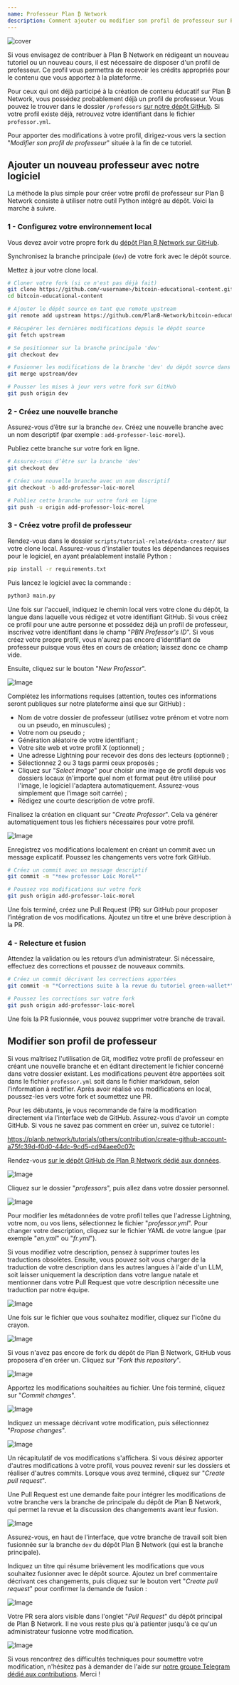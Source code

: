```yaml
---
name: Professeur Plan ₿ Network
description: Comment ajouter ou modifier son profil de professeur sur Plan ₿ Network ?
---
```

![cover](assets/cover.webp)

Si vous envisagez de contribuer à Plan ₿ Network en rédigeant un nouveau tutoriel ou un nouveau cours, il est nécessaire de disposer d'un profil de professeur. Ce profil vous permettra de recevoir les crédits appropriés pour le contenu que vous apportez à la plateforme.

Pour ceux qui ont déjà participé à la création de contenu éducatif sur Plan ₿ Network, vous possédez probablement déjà un profil de professeur. Vous pouvez le trouver dans le dossier `/professors` [sur notre dépôt GitHub](https://github.com/PlanB-Network/bitcoin-educational-content/tree/dev/professors). Si votre profil existe déjà, retrouvez votre identifiant dans le fichier `professor.yml`.

Pour apporter des modifications à votre profil, dirigez-vous vers la section "*Modifier son profil de professeur*" située à la fin de ce tutoriel.

## Ajouter un nouveau professeur avec notre logiciel

La méthode la plus simple pour créer votre profil de professeur sur Plan ₿ Network consiste à utiliser notre outil Python intégré au dépôt. Voici la marche à suivre.

### 1 - Configurez votre environnement local

Vous devez avoir votre propre fork du [dépôt Plan ₿ Network sur GitHub](https://github.com/PlanB-Network/bitcoin-educational-content).

Synchronisez la branche principale (`dev`) de votre fork avec le dépôt source.

Mettez à jour votre clone local.

```bash
# Cloner votre fork (si ce n'est pas déjà fait)
git clone https://github.com/<username>/bitcoin-educational-content.git
cd bitcoin-educational-content

# Ajouter le dépôt source en tant que remote upstream
git remote add upstream https://github.com/PlanB-Network/bitcoin-educational-content.git

# Récupérer les dernières modifications depuis le dépôt source
git fetch upstream

# Se positionner sur la branche principale 'dev'
git checkout dev

# Fusionner les modifications de la branche 'dev' du dépôt source dans votre fork
git merge upstream/dev

# Pousser les mises à jour vers votre fork sur GitHub
git push origin dev
```

### 2 - Créez une nouvelle branche

Assurez-vous d’être sur la branche `dev`. Créez une nouvelle branche avec un nom descriptif (par exemple : `add-professor-loic-morel`).

Publiez cette branche sur votre fork en ligne.

```bash
# Assurez-vous d’être sur la branche 'dev'
git checkout dev

# Créez une nouvelle branche avec un nom descriptif
git checkout -b add-professor-loic-morel

# Publiez cette branche sur votre fork en ligne
git push -u origin add-professor-loic-morel
```

### 3 - Créez votre profil de professeur

Rendez-vous dans le dossier `scripts/tutorial-related/data-creator/` sur votre clone local. Assurez-vous d'installer toutes les dépendances requises pour le logiciel, en ayant préalablement installé Python :

```bash
pip install -r requirements.txt
```

Puis lancez le logiciel avec la commande :

```bash
python3 main.py
```

Une fois sur l'accueil, indiquez le chemin local vers votre clone du dépôt, la langue dans laquelle vous rédigez et votre identifiant GitHub. Si vous créez ce profil pour une autre personne et possédez déjà un profil de professeur, inscrivez votre identifiant dans le champ "*PBN Professor's ID*". Si vous créez votre propre profil, vous n'aurez pas encore d'identifiant de professeur puisque vous êtes en cours de création; laissez donc ce champ vide.

Ensuite, cliquez sur le bouton "*New Professor*".

![Image](assets/fr/01.webp)

Complétez les informations requises (attention, toutes ces informations seront publiques sur notre plateforme ainsi que sur GitHub) :
- Nom de votre dossier de professeur (utilisez votre prénom et votre nom ou un pseudo, en minuscules) ;
- Votre nom ou pseudo ;
- Génération aléatoire de votre identifiant ;
- Votre site web et votre profil X (optionnel) ;
- Une adresse Lightning pour recevoir des dons des lecteurs (optionnel) ;
- Sélectionnez 2 ou 3 tags parmi ceux proposés ;
- Cliquez sur "*Select Image*" pour choisir une image de profil depuis vos dossiers locaux (n'importe quel nom et format peut être utilisé pour l'image, le logiciel l'adaptera automatiquement. Assurez-vous simplement que l'image soit carrée) ;
- Rédigez une courte description de votre profil.

Finalisez la création en cliquant sur "*Create Professor*". Cela va générer automatiquement tous les fichiers nécessaires pour votre profil.

![Image](assets/fr/02.webp)

Enregistrez vos modifications localement en créant un commit avec un message explicatif. Poussez les changements vers votre fork GitHub.

```bash
# Créez un commit avec un message descriptif
git commit -m "*new professor Loïc Morel*"

# Poussez vos modifications sur votre fork
git push origin add-professor-loic-morel
```

Une fois terminé, créez une Pull Request (PR) sur GitHub pour proposer l’intégration de vos modifications. Ajoutez un titre et une brève description à la PR.

### 4 - Relecture et fusion

Attendez la validation ou les retours d’un administrateur. Si nécessaire, effectuez des corrections et poussez de nouveaux commits.

```bash
# Créez un commit décrivant les corrections apportées
git commit -m "*Corrections suite à la revue du tutoriel green-wallet*"

# Poussez les corrections sur votre fork
git push origin add-professor-loic-morel
```

Une fois la PR fusionnée, vous pouvez supprimer votre branche de travail.

## Modifier son profil de professeur

Si vous maîtrisez l'utilisation de Git, modifiez votre profil de professeur en créant une nouvelle branche et en éditant directement le fichier concerné dans votre dossier existant. Les modifications peuvent être apportées soit dans le fichier `professor.yml` soit dans le fichier markdown, selon l'information à rectifier. Après avoir réalisé vos modifications en local, poussez-les vers votre fork et soumettez une PR.

Pour les débutants, je vous recommande de faire la modification directement via l'interface web de GitHub. Assurez-vous d'avoir un compte GitHub. Si vous ne savez pas comment en créer un, suivez ce tutoriel :

https://planb.network/tutorials/others/contribution/create-github-account-a75fc39d-f0d0-44dc-9cd5-cd94aee0c07c

Rendez-vous [sur le dépôt GitHub de Plan ₿ Network dédié aux données](https://github.com/PlanB-Network/bitcoin-educational-content/graphs/contributors).

![Image](assets/fr/03.webp)

Cliquez sur le dossier "*professors*", puis allez dans votre dossier personnel.

![Image](assets/fr/04.webp)

Pour modifier les métadonnées de votre profil telles que l'adresse Lightning, votre nom, ou vos liens, sélectionnez le fichier "*professor.yml*". Pour changer votre description, cliquez sur le fichier YAML de votre langue (par exemple "*en.yml*" ou "*fr.yml*").

Si vous modifiez votre description, pensez à supprimer toutes les traductions obsolètes. Ensuite, vous pouvez soit vous charger de la traduction de votre description dans les autres langues à l'aide d'un LLM, soit laisser uniquement la description dans votre langue natale et mentionner dans votre Pull Request que votre description nécessite une traduction par notre équipe.

![Image](assets/fr/05.webp)

Une fois sur le fichier que vous souhaitez modifier, cliquez sur l'icône du crayon.

![Image](assets/fr/06.webp)

Si vous n'avez pas encore de fork du dépôt de Plan ₿ Network, GitHub vous proposera d'en créer un. Cliquez sur "*Fork this repository*".

![Image](assets/fr/07.webp)

Apportez les modifications souhaitées au fichier. Une fois terminé, cliquez sur "*Commit changes*".

![Image](assets/fr/08.webp)

Indiquez un message décrivant votre modification, puis sélectionnez "*Propose changes*".

![Image](assets/fr/09.webp)

Un récapitulatif de vos modifications s'affichera. Si vous désirez apporter d'autres modifications à votre profil, vous pouvez revenir sur les dossiers et réaliser d'autres commits. Lorsque vous avez terminé, cliquez sur "*Create pull request*".

Une Pull Request est une demande faite pour intégrer les modifications de votre branche vers la branche de principale du dépôt de Plan ₿ Network, qui permet la revue et la discussion des changements avant leur fusion.

![Image](assets/fr/10.webp)

Assurez-vous, en haut de l'interface, que votre branche de travail soit bien fusionnée sur la branche `dev` du dépôt Plan ₿ Network (qui est la branche principale).

Indiquez un titre qui résume brièvement les modifications que vous souhaitez fusionner avec le dépôt source. Ajoutez un bref commentaire décrivant ces changements, puis cliquez sur le bouton vert "*Create pull request*" pour confirmer la demande de fusion :

![Image](assets/fr/11.webp)

Votre PR sera alors visible dans l'onglet "*Pull Request*" du dépôt principal de Plan ₿ Network. Il ne vous reste plus qu'à patienter jusqu'à ce qu'un administrateur fusionne votre modification.

![Image](assets/fr/12.webp)

Si vous rencontrez des difficultés techniques pour soumettre votre modification, n'hésitez pas à demander de l'aide sur [notre groupe Telegram dédié aux contributions](https://t.me/PlanBNetwork_ContentBuilder). Merci !
